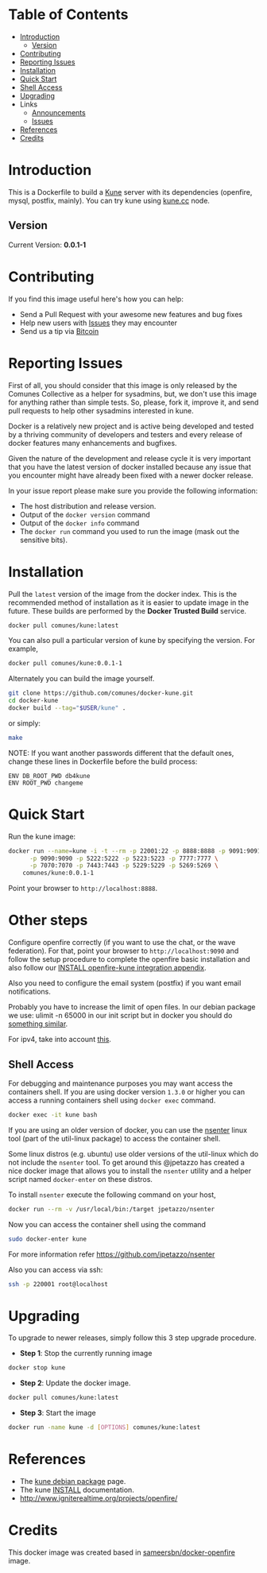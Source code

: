 # Table of Contents
- [Introduction](#introduction)
    - [Version](#version)
- [Contributing](#contributing)
- [Reporting Issues](#reporting-issues)
- [Installation](#installation)
- [Quick Start](#quick-start)
- [Shell Access](#shell-access)
- [Upgrading](#upgrading)
- Links
  - [Announcements](https://github.com/comunes/docker-kune/issues/1)
  - [Issues](https://github.com/comunes/docker-kune/issues)
- [References](#references)
- [Credits](#credits)

# Introduction

This is a Dockerfile to build a [Kune](http://kune.ourproject.org) server with its dependencies (openfire, mysql, postfix, mainly). You can try kune using [kune.cc](http://kune.cc) node.

## Version

Current Version: **0.0.1-1**

# Contributing

If you find this image useful here's how you can help:

- Send a Pull Request with your awesome new features and bug fixes
- Help new users with [Issues](https://github.com/comunes/docker-kune/issues) they may encounter
- Send us a tip via [Bitcoin](https://blockchain.info/address/1J6A2TZERJXS8evzSpmg5cxS4DaCQAkF8P)

# Reporting Issues

First of all, you should consider that this image is only released by the Comunes Collective as a helper for sysadmins, but, we don't use this image for anything rather than simple tests. So, please, fork it, improve it, and send pull requests to help other sysadmins interested in kune.

Docker is a relatively new project and is active being developed and tested by a thriving community of developers and testers and every release of docker features many enhancements and bugfixes.

Given the nature of the development and release cycle it is very important that you have the latest version of docker installed because any issue that you encounter might have already been fixed with a newer docker release.

In your issue report please make sure you provide the following information:

- The host distribution and release version.
- Output of the `docker version` command
- Output of the `docker info` command
- The `docker run` command you used to run the image (mask out the sensitive bits).

# Installation

Pull the `latest` version of the image from the docker index. This is the recommended method of installation as it is easier to update image in the future. These builds are performed by the **Docker Trusted Build** service.

```bash
docker pull comunes/kune:latest
```

You can also pull a particular version of kune by specifying the version. For example,

```bash
docker pull comunes/kune:0.0.1-1
```

Alternately you can build the image yourself.

```bash
git clone https://github.com/comunes/docker-kune.git
cd docker-kune
docker build --tag="$USER/kune" .
```
or simply:

```bash
make
```

NOTE: If you want another passwords different that the default ones, change these lines in Dockerfile before the build process:

```
ENV DB_ROOT_PWD db4kune
ENV ROOT_PWD changeme
```

# Quick Start

Run the kune image:

```bash
docker run --name=kune -i -t --rm -p 22001:22 -p 8888:8888 -p 9091:9091 \
	  -p 9090:9090 -p 5222:5222 -p 5223:5223 -p 7777:7777 \
	  -p 7070:7070 -p 7443:7443 -p 5229:5229 -p 5269:5269 \
	comunes/kune:0.0.1-1
```
Point your browser to `http://localhost:8888`.

# Other steps

Configure openfire correctly (if you want to use the chat, or the wave federation). For that, point your browser to `http://localhost:9090` and follow the setup procedure to complete the openfire basic installation and also follow our [INSTALL openfire-kune integration appendix](https://github.com/comunes/kune/blob/master/INSTALL).

Also you need to configure the email system (postfix) if you want email notifications.

Probably you have to increase the limit of open files. In our debian package we use: ulimit -n 65000 in our init script but in docker you should do [something similar](https://stackoverflow.com/questions/24318543/how-to-set-ulimit-file-descriptor-on-docker-container-the-image-tag-is-phusion).

For ipv4, take into account [this](https://coderwall.com/p/rzuoew/enable-ipv6-packet-forwarding-when-using-docker).

## Shell Access

For debugging and maintenance purposes you may want access the containers shell. If you are using docker version `1.3.0` or higher you can access a running containers shell using `docker exec` command.

```bash
docker exec -it kune bash
```

If you are using an older version of docker, you can use the [nsenter](http://man7.org/linux/man-pages/man1/nsenter.1.html) linux tool (part of the util-linux package) to access the container shell.

Some linux distros (e.g. ubuntu) use older versions of the util-linux which do not include the `nsenter` tool. To get around this @jpetazzo has created a nice docker image that allows you to install the `nsenter` utility and a helper script named `docker-enter` on these distros.

To install `nsenter` execute the following command on your host,

```bash
docker run --rm -v /usr/local/bin:/target jpetazzo/nsenter
```

Now you can access the container shell using the command

```bash
sudo docker-enter kune
```

For more information refer https://github.com/jpetazzo/nsenter

Also you can access via ssh:

```bash
ssh -p 220001 root@localhost
```

# Upgrading

To upgrade to newer releases, simply follow this 3 step upgrade procedure.

- **Step 1**: Stop the currently running image

```bash
docker stop kune
```

- **Step 2**: Update the docker image.

```bash
docker pull comunes/kune:latest
```

- **Step 3**: Start the image

```bash
docker run -name kune -d [OPTIONS] comunes/kune:latest
```

# References

  * The [kune debian package](http://kune.cc/?locale=es#!kune.docs.6810.898) page.
  * The kune [INSTALL](https://github.com/comunes/kune/blob/master/INSTALL) documentation.
  * http://www.igniterealtime.org/projects/openfire/

# Credits

This docker image was created based in [sameersbn/docker-openfire](https://github.com/sameersbn/docker-openfire) image.
